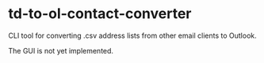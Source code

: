 # td-to-ol-contact-converter

CLI tool for converting .csv address lists from other email clients to Outlook.

The GUI is not yet implemented.